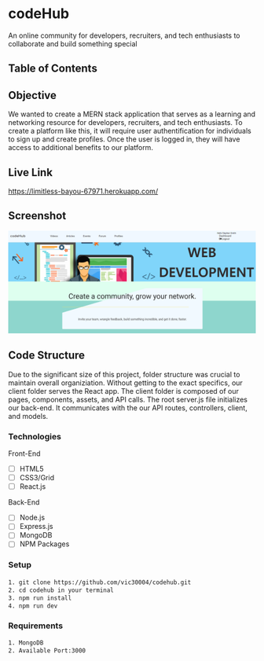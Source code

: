 # codeHub

An online community for developers, recruiters, and tech enthusiasts to collaborate and build something special

## Table of Contents 

## Objective 

We wanted to create a MERN stack application that serves as a learning and networking resource for developers, recruiters, and tech enthusiasts.  To create a platform like this, it will require
user authentification for individuals to sign up and create profiles.  Once the user is logged in, they will have access to additional benefits to our platform.  

## Live Link
https://limitless-bayou-67971.herokuapp.com/

## Screenshot
![Screenshot](/screenshot/codehub.png)

## Code Structure

Due to the significant size of this project, folder structure was crucial to maintain overall organiziation.  Without getting to the exact specifics, our client folder serves the React app.  The client folder is composed of our pages, components, assets, and API calls.  The root server.js file initializes our back-end.  It communicates with the our API routes, controllers, client, and models.


### Technologies
Front-End
- [ ] HTML5
- [ ] CSS3/Grid
- [ ] React.js

Back-End
- [ ] Node.js
- [ ] Express.js
- [ ] MongoDB
- [ ] NPM Packages

### Setup 
```
1. git clone https://github.com/vic30004/codehub.git
2. cd codehub in your terminal
3. npm run install
4. npm run dev

```
### Requirements 
```
1. MongoDB 
2. Available Port:3000

```


